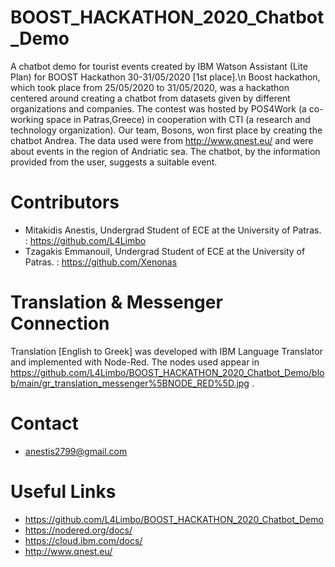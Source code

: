 # BOOST_HACKATHON_2020_Chatbot_Demo
A chatbot demo for tourist events created by IBM Watson Assistant (Lite Plan) for BOOST Hackathon 30-31/05/2020 [1st place].\n
Boost hackathon, which took place from 25/05/2020 to 31/05/2020, was a hackathon centered around creating a chatbot from datasets given by different organizations and companies. The contest was hosted by POS4Work (a co-working space in Patras,Greece) in cooperation with CTI (a research and technology organization). 
Our team, Bosons, won first place by creating the chatbot Andrea. The data used were from http://www.qnest.eu/ and were about events in the region of Andriatic sea. The chatbot, by the information provided from the user, suggests a suitable event. 


# Contributors
* Mitakidis Anestis, Undergrad Student of ECE at the University of Patras. : https://github.com/L4Limbo
* Tzagakis Emmanouil, Undergrad Student of ECE at the University of Patras. : https://github.com/Xenonas

# Translation & Messenger Connection
Translation [English to Greek] was developed with IBM Language Translator and implemented with Node-Red. The nodes used appear in https://github.com/L4Limbo/BOOST_HACKATHON_2020_Chatbot_Demo/blob/main/gr_translation_messenger%5BNODE_RED%5D.jpg .

# Contact
* anestis2799@gmail.com

# Useful Links
* https://github.com/L4Limbo/BOOST_HACKATHON_2020_Chatbot_Demo
* https://nodered.org/docs/
* https://cloud.ibm.com/docs/
* http://www.qnest.eu/
